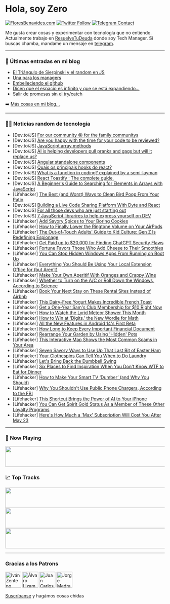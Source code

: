 # Hola, soy Zero

[![FloresBenavides.com](https://img.shields.io/website?down_message=oops&label=MiBlog&style=for-the-badge&up_message=online&url=https%3A%2F%2Ffloresbenavides.com)](https://floresbenavides.com) [![Twitter Follow](https://img.shields.io/twitter/follow/ZeroDragon?color=%231DA1F2&label=Follow&logo=twitter&logoColor=ffffff&style=for-the-badge)](https://twitter.com/zerodragon) [![Telegram Contact](https://img.shields.io/badge/escr%C3%ADbeme-ZeroDragon-%2326A5E4?style=for-the-badge&logo=telegram)](https://t.me/zerodragon)

Me gusta crear cosas y experimentar con tecnología que no entiendo.
Actualmente trabajo en [ResuelveTuDeuda](http://github.com/resuelve) donde soy Tech Manager.
Si buscas chamba, mandame un mensaje en [telegram](https://t.me/zerodragon).

---

### 📕 Últimas entradas en mi blog
<!-- BLOG-POST-LIST:START -->
- [El Triángulo de Sierpinski y el random en JS](https://floresbenavides.com/el-triangulo-de-sierpinski-y-el-random-en-js/)
- [Una para los managers](https://floresbenavides.com/una-para-los-managers/)
- [Embelleciendo el github](https://floresbenavides.com/embelleciendo-el-github/)
- [Dicen que el espacio es infinito y que se está expandiendo…](https://floresbenavides.com/dicen-que-el-espacio-es-infinito-y-que-se-esta-expandiendo/)
- [Salir de promesas sin el try/catch](https://floresbenavides.com/salir-de-promesas-sin-el-try-catch/)
<!-- BLOG-POST-LIST:END -->

➡️ [Más cosas en mi blog...](https://floresbenavides.com)

---

### 👨‍💻 Noticias random de tecnología
<!-- TECH-POSTS:START -->
- [Dev.to/JS] [For our community 😜 for the family communitys](https://dev.to/kaykash2222/for-our-community-for-the-family-communitys-24ke)
- [Dev.to/JS] [Are you happy with the time for your code to be reviewed?](https://dev.to/tehaisperlis/are-you-happy-with-your-code-review-process-48el)
- [Dev.to/JS] [JavaScript array methods](https://dev.to/bansikah/javascript-array-methods-3jfm)
- [Dev.to/JS] [AI is helping developers pull pranks and gags but will it replace us?](https://dev.to/glitch/ai-is-helping-developers-pull-pranks-and-gags-but-will-it-replace-us-42g2)
- [Dev.to/JS] [Angular standalone components](https://dev.to/raphaelramos/angular-standalone-components-67i)
- [Dev.to/JS] [Quais os principais hooks do react?](https://dev.to/eliasgabriel1/quais-os-principais-hooks-do-react-4bkd)
- [Dev.to/JS] [What is a function in coding? explained by a semi-layman](https://dev.to/mcwhopper63/what-is-a-function-in-coding-explained-by-a-semi-layman-id6)
- [Dev.to/JS] [React Toastify : The complete guide.](https://dev.to/alakkadshaw/react-toastify-the-complete-guide-164j)
- [Dev.to/JS] [A Beginner&#39;s Guide to Searching for Elements in Arrays with JavaScript](https://dev.to/pnishant23/a-beginners-guide-to-searching-for-elements-in-arrays-with-javascript-535b)
- [Lifehacker] [The Best &lpar;and Worst&rpar; Ways to Clean Bird Poop From Your Patio](https://lifehacker.com/the-best-and-worst-ways-to-clean-bird-poop-from-your-1850337329)
- [Dev.to/JS] [Building a Live Code Sharing Platform With Dyte and React](https://dev.to/vishal19111999/building-a-live-code-sharing-platform-with-dyte-and-react-1fbi)
- [Dev.to/JS] [For all those devs who are just starting out](https://dev.to/ezequielbugnon/para-todos-aquellos-devs-que-recien-estan-comenzando-25o7)
- [Dev.to/JS] [7 JavaScript librarires to help express yourself on DEV](https://dev.to/jlewis92/7-javascript-librarires-to-help-express-yourself-on-dev-364c)
- [Lifehacker] [Add Savory Spices to Your Boring Cookies](https://lifehacker.com/add-savory-spices-to-your-boring-cookies-1850334335)
- [Lifehacker] [How to Finally Lower the Ringtone Volume on Your AirPods](https://lifehacker.com/how-to-finally-lower-the-ringtone-volume-on-your-airpod-1850332170)
- [Lifehacker] [The Out-of-Touch Adults&#39; Guide to Kid Culture: Gen Z Is Redefining Espionage](https://lifehacker.com/the-out-of-touch-adults-guide-to-kid-culture-gen-z-is-1850335727)
- [Lifehacker] [Get Paid up to $20,000 for Finding ChatGPT Security Flaws](https://lifehacker.com/get-paid-up-to-20-000-for-finding-chatgpt-security-fla-1850333616)
- [Lifehacker] [Fortune Favors Those Who Add Cheese to Their Smoothies](https://lifehacker.com/fortune-favors-those-who-add-cheese-to-their-smoothies-1850329579)
- [Lifehacker] [You Can Stop Hidden Windows Apps From Running on Boot Up](https://lifehacker.com/you-can-stop-hidden-windows-apps-from-running-on-boot-u-1850332775)
- [Lifehacker] [Everything You Should Be Using Your Local Extension Office for &lpar;but Aren’t&rpar;](https://lifehacker.com/everything-you-should-be-using-your-local-extension-off-1850329094)
- [Lifehacker] [Make Your Own Aperitif With Oranges and Crappy Wine](https://lifehacker.com/make-your-own-aperitif-with-oranges-and-shitty-wine-1850330111)
- [Lifehacker] [Whether to Turn on the A/C or Roll Down the Windows, According to Science](https://lifehacker.com/whether-to-turn-on-the-a-c-or-roll-down-the-windows-ac-1850334173)
- [Lifehacker] [Book Your Next Stay on These Rental Sites Instead of Airbnb](https://lifehacker.com/book-your-next-stay-on-these-rental-sites-instead-of-ai-1850329351)
- [Lifehacker] [This Dairy-Free Yogurt Makes Incredible French Toast](https://lifehacker.com/this-dairy-free-yogurt-makes-incredible-french-toast-1850329387)
- [Lifehacker] [Get a One-Year Sam&#39;s Club Membership for $10 Right Now](https://lifehacker.com/get-a-one-year-sams-club-membership-for-10-right-now-1850333329)
- [Lifehacker] [How to Watch the Lyrid Meteor Shower This Month](https://lifehacker.com/how-to-watch-the-lyrid-meteor-shower-this-month-1850333564)
- [Lifehacker] [How to Win at &#39;Digits,&#39; the New Wordle for Math](https://lifehacker.com/how-to-win-at-digits-the-new-wordle-for-math-1850333000)
- [Lifehacker] [All the New Features in Android 14&#39;s First Beta](https://lifehacker.com/all-the-new-features-in-android-14s-first-beta-1850332344)
- [Lifehacker] [How Long to Keep Every Important Financial Document](https://lifehacker.com/how-long-to-keep-every-important-financial-document-1850328770)
- [Lifehacker] [Rearrange Your Garden by Using &#39;Hidden&#39; Pots](https://lifehacker.com/rearrange-your-garden-by-using-hidden-pots-1850327240)
- [Lifehacker] [This Interactive Map Shows the Most Common Scams in Your Area](https://lifehacker.com/this-interactive-map-shows-the-most-common-scams-in-you-1850325327)
- [Lifehacker] [Seven Savory Ways to Use Up That Last Bit of Easter Ham](https://lifehacker.com/seven-savory-ways-to-use-up-that-last-bit-of-easter-ham-1850328105)
- [Lifehacker] [Your Clothespins Can Tell You When to Do Laundry](https://lifehacker.com/your-clothespins-can-tell-you-when-to-do-laundry-1850327313)
- [Lifehacker] [Let&#39;s Bring Back the Dumbbell Swing](https://lifehacker.com/lets-bring-back-the-dumbbell-swing-1850328581)
- [Lifehacker] [Six Places to Find Inspiration When You Don&#39;t Know WTF to Eat for Dinner](https://lifehacker.com/six-places-to-find-inspiration-when-you-dont-know-wtf-t-1850328218)
- [Lifehacker] [How to Make Your Smart TV ‘Dumber’ &lpar;and Why You Should&rpar;](https://lifehacker.com/how-to-make-your-smart-tv-dumber-and-why-you-should-1850327166)
- [Lifehacker] [Why You Shouldn&#39;t Use Public Phone Chargers, According to the FBI](https://lifehacker.com/why-you-shouldnt-use-public-phone-chargers-according-t-1850323960)
- [Lifehacker] [This Shortcut Brings the Power of AI to Your iPhone](https://lifehacker.com/this-shortcut-brings-the-power-of-ai-to-your-iphone-1850322394)
- [Lifehacker] [You Can Get Spirit Gold Status As a Member of These Other Loyalty Programs](https://lifehacker.com/you-can-get-spirit-gold-status-as-a-member-of-these-oth-1850330147)
- [Lifehacker] [Here&#39;s How Much a &#39;Max&#39; Subscription Will Cost You After May 23](https://lifehacker.com/heres-how-much-a-max-subscription-will-cost-you-after-m-1850329419)<!-- TECH-POSTS:END -->

---

### 🎵 Now Playing
<a href="https://spotify-now-playing-dun.vercel.app/now-playing?open"><img src="https://spotify-now-playing-dun.vercel.app/now-playing" width="540" height="64"></a>

### 📈 Top Tracks
<a href="https://spotify-now-playing-dun.vercel.app/top-tracks?i=1&open"><img src="https://spotify-now-playing-dun.vercel.app/top-tracks?i=1" width="540" height="64"></a>
<a href="https://spotify-now-playing-dun.vercel.app/top-tracks?i=2&open"><img src="https://spotify-now-playing-dun.vercel.app/top-tracks?i=2" width="540" height="64"></a>
<a href="https://spotify-now-playing-dun.vercel.app/top-tracks?i=3&open"><img src="https://spotify-now-playing-dun.vercel.app/top-tracks?i=3" width="540" height="64"></a>

---

### Gracias a los Patrons
[<img src="https://avatars.githubusercontent.com/u/243380?v=4" alt="Iván Zenteno" width="50px">](https://github.com/k001) [<img src="https://avatars.githubusercontent.com/u/19955639?v=4" alt="Álvaro Lizama" width="50px">](https://github.com/alvarolizama) [<img src="https://avatars.githubusercontent.com/u/2718753?v=4" alt="Juan Carlos Ruiz" width="50px">](https://github.com/JuanCrg90) [<img src="https://avatars.githubusercontent.com/u/37025?v=4" alt="Jorge Medrano" width="50px">](https://github.com/h1pp1e) 

[Suscríbanse](https://www.patreon.com/zerodragon) y hagámos cosas chidas
